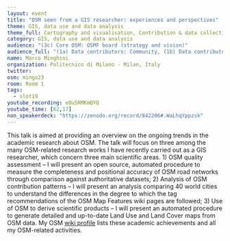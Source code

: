```yaml
---
layout: event
title: "OSM seen from a GIS researcher: experiences and perspectives"
theme: GIS, data use and data analysis
theme_full: Cartography and visualisation, Contribution & data collection, Education, GIS, data use and data analysis, Humanitarian, IT and technical, operations, Local community
category: GIS, data use and data analysis
audience: "(3c) Core OSM: OSMF board (strategy and vision)"
audience_full: "(1a) Data contributors: Community, (1b) Data contributors: Public administration (open data, data feedback...), (2b) Data users: Non-profit and public service, (2c) Data users: Personal, (3c) Core OSM: OSMF board (strategy and vision)"
name: Marco Minghini
organization: Politecnico di Milano - Milan, Italy
twitter:
osm: mingo23
room: Room 1
tags:
  - slot19
youtube_recording: e0u5RMKmQYQ
youtube_time: [62,17]
non_speakerdeck: "https://zenodo.org/record/842206#.WaLhqYppzsk"
---
```

This talk is aimed at providing an overview on the ongoing trends in the academic research about OSM. The talk will focus on three among the many OSM-related research works I have recently carried out as a GIS researcher, which concern three main scientific areas. 1) OSM quality assessment – I will present an open source, automated procedure to measure the completeness and positional accuracy of OSM road networks through comparison against authoritative datasets; 2) Analysis of OSM contribution patterns – I will present an analysis comparing 40 world cities to understand the differences in the degree to which the tag recommendations of the OSM Map Features wiki pages are followed; 3) Use of OSM to derive scientific products – I will present an automated procedure to generate detailed and up-to-date Land Use and Land Cover maps from OSM data. My OSM [wiki profile](https://wiki.openstreetmap.org/wiki/User:Mingo23) lists these academic achievements and all my OSM-related activities.

